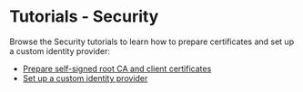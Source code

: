 # Tutorials - Security

Browse the Security tutorials to learn how to prepare certificates and set up a custom identity provider:

- [Prepare self-signed root CA and client certificates](./01-60-security/01-61-mtls-selfsign-client-certicate.md)
- [Set up a custom identity provider](./01-60-security/01-62-set-up-idp.md)